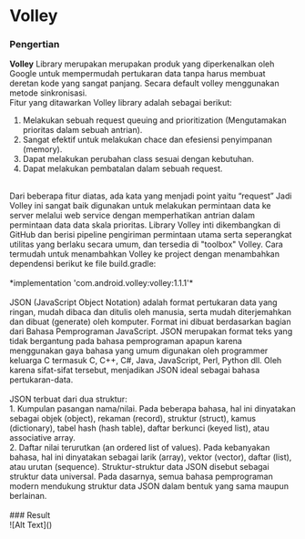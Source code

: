 # Volley
### Pengertian
**Volley** Library merupakan merupakan produk yang diperkenalkan oleh Google untuk 
mempermudah pertukaran data tanpa harus membuat deretan kode yang sangat panjang. Secara 
default volley menggunakan metode sinkronisasi. 
<br>
Fitur yang ditawarkan Volley library adalah sebagai berikut:
1. Melakukan sebuah request queuing and prioritization (Mengutamakan prioritas dalam 
sebuah antrian).
2. Sangat efektif untuk melakukan chace dan efesiensi penyimpanan (memory). 
3. Dapat melakukan perubahan class sesuai dengan kebutuhan. 
4. Dapat melakukan pembatalan dalam sebuah request. 
<br>
Dari beberapa fitur diatas, ada kata yang menjadi point yaitu “request” Jadi Volley ini 
sangat baik digunakan untuk melakukan permintaan data ke server melalui web service dengan 
memperhatikan antrian dalam permintaan data data skala prioritas.
Library Volley inti dikembangkan di GitHub dan berisi pipeline pengiriman permintaan 
utama serta seperangkat utilitas yang berlaku secara umum, dan tersedia di "toolbox" Volley. Cara 
termudah untuk menambahkan Volley ke project dengan menambahkan dependensi berikut ke file 
build.gradle:
<br>
<br>
*implementation 'com.android.volley:volley:1.1.1'*
<br>
<br>
JSON (JavaScript Object Notation) adalah format pertukaran data yang ringan, mudah 
dibaca dan ditulis oleh manusia, serta mudah diterjemahkan dan dibuat (generate) oleh komputer. 
Format ini dibuat berdasarkan bagian dari Bahasa Pemprograman JavaScript. JSON merupakan 
format teks yang tidak bergantung pada bahasa pemprograman apapun karena menggunakan 
gaya bahasa yang umum digunakan oleh programmer keluarga C termasuk C, C++, C#, Java, 
JavaScript, Perl, Python dll. Oleh karena sifat-sifat tersebut, menjadikan JSON ideal sebagai 
bahasa pertukaran-data. <br>
<br>
JSON terbuat dari dua struktur: <br>
1.  Kumpulan pasangan nama/nilai. Pada beberapa bahasa, hal ini dinyatakan sebagai objek 
(object), rekaman (record), struktur (struct), kamus (dictionary), tabel hash (hash table), 
daftar berkunci (keyed list), atau associative array. <br>
2.  Daftar nilai terurutkan (an ordered list of values). Pada kebanyakan bahasa, hal ini 
dinyatakan sebagai larik (array), vektor (vector), daftar (list), atau urutan (sequence).
Struktur-struktur data JSON disebut sebagai struktur data universal. Pada dasarnya, 
semua bahasa pemprograman modern mendukung struktur data JSON dalam bentuk yang sama 
maupun berlainan.
<br>
<br>
### Result
<br>
![Alt Text]()

